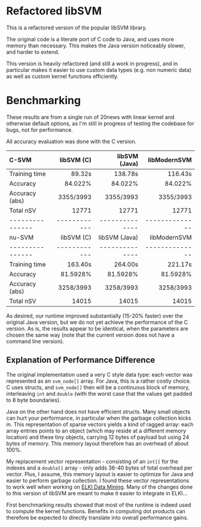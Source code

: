 Refactored libSVM
=================

This is a refactored version of the popular libSVM library.

The original code is a literate port of C code to Java, and uses
more memory than necessary. This makes the Java version noticeably
slower, and harder to extend.

This version is heavily refactored (and still a work in progress), and
in particular makes it easier to use custom data types (e.g. non numeric data)
as well as custom kernel functions efficiently.


Benchmarking
============

These results are from a single run of 20news with linear kernel and otherwise
default options, as I'm still in progress of testing the codebase for bugs,
not for performance.

All accuracy evaluation was done with the C version.

C-SVM          | libSVM (C) | libSVM (Java) | libModernSVM
:--------------|-----------:| -------------:|-------------:
Training time  |     89.32s |       138.78s |      116.43s
Accuracy       |    84.022% |       84.022% |      84.022%
Accuracy (abs) |  3355/3993 |     3355/3993 |    3355/3993
Total nSV      |      12771 |         12771 |        12771
---------------|------------| --------------|--------------
nu-SVM         | libSVM (C) | libSVM (Java) | libModernSVM
---------------|------------| --------------|--------------
Training time  |    163.40s |       264.00s |      221.17s
Accuracy       |   81.5928% |      81.5928% |     81.5928%
Accuracy (abs) |  3258/3993 |     3258/3993 |    3258/3993
Total nSV      |      14015 |         14015 |        14015

As desired, our runtime improved substantially (15-20% faster) over the
original Java version, but we do not yet achieve the performance of the C version.
As is, the results appear to be identical, when the parameters are chosen
the same way (note that the current version does not have a command
line version).


Explanation of Performance Difference
-------------------------------------

The original implementation used a very C style data type: each vector was
represented as an `svm_node[]` array. For Java, this is a rather costly choice.
C uses structs, and `svm_node[]` then will be a continuous block of memory,
interleaving `int` and `double` (with the worst case that the values get padded
to 8 byte boundaries).

Java on the other hand does not have efficient structs. Many small objects can
hurt your performance, in particular when the garbage collection kicks in. This
representation of sparse vectors yields a kind of ragged array: each array
entries points to an object (which may reside at a different memory location)
and these tiny objects, carrying 12 bytes of payload but using 24 bytes of memory.
This memory layout therefore has an overhead of about 100%.

My replacement vector representation - consisting of an `int[]` for the indexes
and a `double[]` array - only adds 36-40 bytes of total overhead per vector.
Plus, I assume, this memory layout is easier to optimize for Java and easier
to perform garbage collection. I found these vector representations to work
well when working on [ELKI Data Mining](http://elki.dbs.ifi.lmu.de/). Many of
the changes done to this version of libSVM are meant to make it easier to
integrate in ELKI...

First benchmarking results showed that most of the runtime is indeed used to
compute the kernel functions. Benefits in computing dot products can therefore
be expected to directly translate into overall performance gains.
